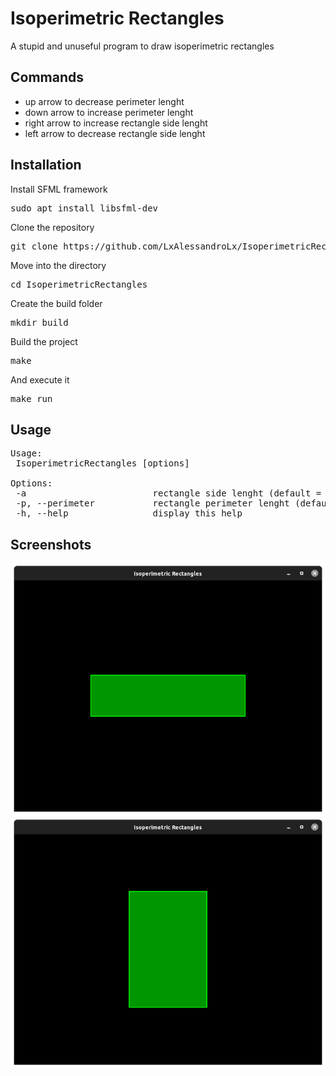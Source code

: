 # Isoperimetric Rectangles
A stupid and unuseful program to draw isoperimetric rectangles

## Commands
- up arrow to decrease perimeter lenght
- down arrow to increase perimeter lenght
- right arrow to increase rectangle side lenght
- left arrow to decrease rectangle side lenght

## Installation
Install SFML framework
<pre>
sudo apt install libsfml-dev
</pre>
Clone the repository
<pre>
git clone https://github.com/LxAlessandroLx/IsoperimetricRectangles.git
</pre>
Move into the directory
<pre>
cd IsoperimetricRectangles
</pre>
Create the build folder
<pre>
mkdir build
</pre>
Build the project
<pre>
make
</pre>
And execute it
<pre>
make run
</pre>

## Usage
<pre>
Usage: 
 IsoperimetricRectangles [options]

Options:
 -a                        rectangle side lenght (default = 200)
 -p, --perimeter           rectangle perimeter lenght (default = 600)
 -h, --help                display this help
</pre>

## Screenshots
![screenshot1](screenshots/screenshot1.png)
![screenshot2](screenshots/screenshot2.png)
